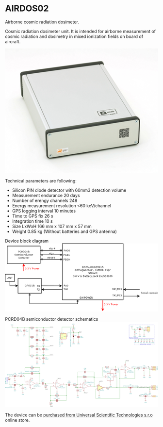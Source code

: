 # AIRDOS02
Airborne cosmic radiation dosimeter.

Cosmic radiation dosimeter unit. It is intended for airborne measurement of cosmic radiation and dosimetry in mixed ionization fields on board of aircraft. 



![AIRDOS02A back panel](/doc/src/img/AIRDOS02A_box_back.JPG "AIRDOS back panel")

Technical parameters are following: 

* Silicon PIN diode detector with 60mm3 detection volume
* Measurement endurance 20 days
* Number of erengy channels    248
* Energy measurement resolution    <60 keV/channel
* GPS logging interval    10 minutes
* Time to GPS fix	26 s
* Integration time    10 s
* Size LxWxH 166 mm x 107 mm x 57 mm 
* Weight 0.85 kg (Without batteries and GPS antenna)

Device block diagram
![AIRDOS02A block diagram](hw/sch_pcb/AIRDOS02A_block.png)

PCRD04B semiconductor detector schematics
![AIRDOS02A - detektor schematics ](hw/sch_pcb/PCRD04B_Detector_Schematics.png)

The device can be [purchased from Universal Scientific Technologies s.r.o](http://www.ust.cz/shop/product_info.php?&products_id=269) online store. 
